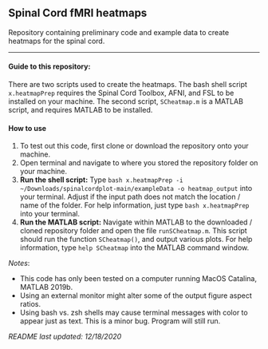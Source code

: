 ## Spinal Cord fMRI heatmaps
Repository containing preliminary code and example data to create heatmaps for the spinal cord.

---



#### Guide to this repository:
There are two scripts used to create the heatmaps. The bash shell script `x.heatmapPrep` requires the Spinal Cord Toolbox, AFNI, and FSL to be installed on your machine. The second script, `SCheatmap.m` is a MATLAB script, and requires MATLAB to be installed.

#### How to use
1. To test out this code, first clone or download the repository onto your machine.
2. Open terminal and navigate to where you stored the repository folder on your machine.
3. **Run the shell script:** Type `bash x.heatmapPrep -i ~/Downloads/spinalcordplot-main/exampleData -o heatmap_output` into your terminal. Adjust if the input path does not match the location / name of the folder. For help information, just type `bash x.heatmapPrep` into your terminal.
4. **Run the MATLAB script:** Navigate within MATLAB to the downloaded / cloned repository folder and open the file `runSCheatmap.m`. This script should run the function `SCheatmap()`, and output various plots. For help information, type `help SCheatmap` into the MATLAB command window.


*Notes*:
- This code has only been tested on a computer running MacOS Catalina, MATLAB 2019b.
- Using an external monitor might alter some of the output figure aspect ratios.
- Using bash vs. zsh shells may cause terminal messages with color to appear just as text. This is a minor bug. Program will still run.

*README last updated: 12/18/2020*
